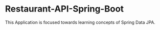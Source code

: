 # Restaurant-API-Spring-Boot
This Application is focused towards learning concepts of Spring Data JPA.
